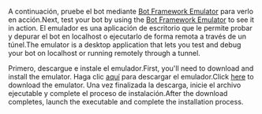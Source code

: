 <span data-ttu-id="ee090-101">A continuación, pruebe el bot mediante [Bot Framework Emulator](~/bot-service-debug-emulator.md) para verlo en acción.</span><span class="sxs-lookup"><span data-stu-id="ee090-101">Next, test your bot by using the [Bot Framework Emulator](~/bot-service-debug-emulator.md) to see it in action.</span></span> <span data-ttu-id="ee090-102">El emulador es una aplicación de escritorio que le permite probar y depurar el bot en localhost o ejecutarlo de forma remota a través de un túnel.</span><span class="sxs-lookup"><span data-stu-id="ee090-102">The emulator is a desktop application that lets you test and debug your bot on localhost or running remotely through a tunnel.</span></span> 

<span data-ttu-id="ee090-103">Primero, descargue e instale el emulador.</span><span class="sxs-lookup"><span data-stu-id="ee090-103">First, you'll need to download and install the emulator.</span></span> <span data-ttu-id="ee090-104">Haga clic [aquí](https://emulator.botframework.com/) para descargar el emulador.</span><span class="sxs-lookup"><span data-stu-id="ee090-104">Click [here](https://emulator.botframework.com/) to download the emulator.</span></span> <span data-ttu-id="ee090-105">Una vez finalizada la descarga, inicie el archivo ejecutable y complete el proceso de instalación.</span><span class="sxs-lookup"><span data-stu-id="ee090-105">After the download completes, launch the executable and complete the installation process.</span></span> 

